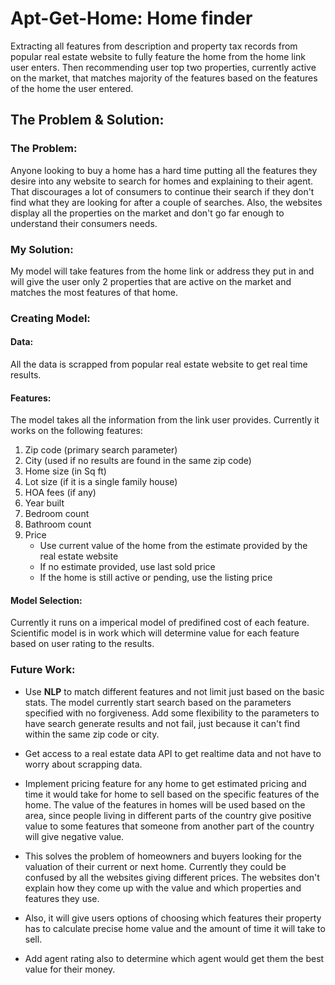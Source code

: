 # Apt-Get-Home: Home finder #

Extracting all features from description and property tax records from popular real estate website to fully feature the home from the home link user enters. Then recommending user top two  properties, currently active on the market, that matches majority of the features based on the features of the home the user entered.

## The Problem & Solution: ##

### The Problem:
Anyone looking to buy a home has a hard time putting all the features they desire into any website to search for homes and explaining to their agent. That discourages a lot of consumers to continue their search if they don't find what they are looking for after a couple of searches. Also, the websites display all the properties on the market and don't go far enough to understand their consumers needs.

### My Solution:
My model will take features from the home link or address they put in and will give the user only 2 properties that are active on the market and matches the most features of that home. 

### Creating Model:

#### Data:
All the data is scrapped from popular real estate website to get real time results.

#### Features:

The model takes all the information from the link user provides. Currently it works on the following features:

1. Zip code (primary search parameter)
2. City (used if no results are found in the same zip code)
3. Home size (in Sq ft)
4. Lot size (if it is a single family house)
5. HOA fees (if any)
6. Year built
7. Bedroom count
8. Bathroom count
9. Price
    * Use current value of the home from the estimate provided by the real estate website
    * If no estimate provided, use last sold price
    * If the home is still active or pending, use the listing price

#### Model Selection:
Currently it runs on a imperical model of predifined cost of each feature. Scientific model is in work which will determine value for each feature based on user rating to the results. 

### Future Work:
* Use **NLP** to match different features and not limit just based on the basic stats. The model currently start search based on the parameters specified with no forgiveness. Add some flexibility to the parameters to have search generate results and not fail, just because it can't find within the same zip code or city. 

* Get access to a real estate data API to get realtime data and not have to worry about scrapping data. 

* Implement pricing feature for any home to get estimated pricing and time it would take for home to sell based on the specific features of the home. The value of the features in homes will be used based on the area, since people living in different parts of the country give positive value to some features that someone from another part of the country will give negative value.

* This solves the problem of homeowners and buyers looking for the valuation of their current or next home. Currently they could be confused by all the websites giving different prices. The websites don't explain how they come up with the value and which properties and features they use.

* Also, it will give users options of choosing which features their property has to calculate precise home value and the amount of time it will take to sell. 

* Add agent rating also to determine which agent would get them the best value for their money.